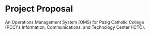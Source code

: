 # Project Proposal

An Operations Management System (OMS) for Pasig Catholic College (PCC)'s Information, Communications, and Technology Center (ICTC).
